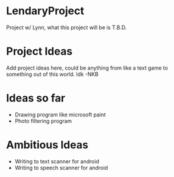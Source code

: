 # LendaryProject
Project w/ Lynn, what this project will be is T.B.D.
# Project Ideas
 Add project ideas here, could be anything from like a text game to something out of this world. Idk -NKB
# Ideas so far
 * Drawing program like microsoft paint
 * Photo filtering program

# Ambitious Ideas
 * Writing to text scanner for android
 * Writing to speech scanner for android
